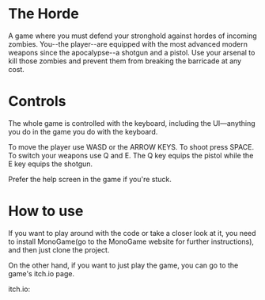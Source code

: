 # The Horde
A game where you must defend your stronghold against hordes of incoming zombies.
You--the player--are equipped with the most advanced modern weapons since the apocalypse--a shotgun and a pistol. Use your arsenal to kill those zombies and prevent them from breaking the barricade at any cost.

# Controls 
The whole game is controlled with the keyboard, including the UI—anything you do in the game you do with the keyboard.

To move the player use WASD or the ARROW KEYS.
To shoot press SPACE.
To switch your weapons use Q and E. The Q key equips the pistol while the E key equips the shotgun.

Prefer the help screen in the game if you're stuck.

# How to use
If you want to play around with the code or take a closer look at it, you need to install MonoGame(go to the MonoGame website for further instructions), and then just clone the project. 

On the other hand, if you want to just play the game, you can go to the game's itch.io page.

itch.io: 

